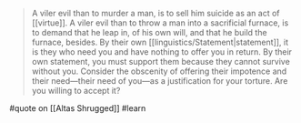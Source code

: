 > A viler evil than to murder a man, is to sell him suicide as an act of [[virtue]]. A viler evil than to throw a man into a sacrificial furnace, is to demand that he leap in, of his own will, and that he build the furnace, besides. By their own [[linguistics/Statement|statement]], it is they who need you and have nothing to offer you in return. By their own statement, you must support them because they cannot survive without you. Consider the obscenity of offering their impotence and their need—their need of you—as a justification for your torture. Are you willing to accept it?

#quote  on [[Altas Shrugged]] #learn 